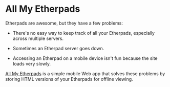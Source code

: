 # All My Etherpads

Etherpads are awesome, but they have a few problems:

* There's no easy way to keep track of all your Etherpads, especially across
  multiple servers.

* Sometimes an Etherpad server goes down.

* Accessing an Etherpad on a mobile device isn't fun because the site loads
  very slowly.

[All My Etherpads][] is a simple mobile Web app that solves these problems by
storing HTML versions of your Etherpads for offline viewing.

  [All My Etherpads]: http://toolness.github.com/all-my-etherpads/
